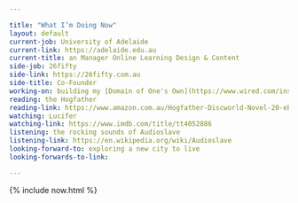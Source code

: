 ```yaml
---

title: "What I’m Doing Now"
layout: default
current-job: University of Adelaide
current-link: https://adelaide.edu.au
current-title: an Manager Online Learning Design & Content
side-job: 26fifty
side-link: https://26fifty.com.au
side-title: Co-Founder
working-on: building my [Domain of One's Own](https://www.wired.com/insights/2012/07/a-domain-of-ones-own/) project
reading: the Hogfather
reading-link: https://www.amazon.com.au/Hogfather-Discworld-Novel-20-ebook/dp/B00354YA18/
watching: Lucifer
watching-link: https://www.imdb.com/title/tt4052886
listening: the rocking sounds of Audioslave
listening-link: https://en.wikipedia.org/wiki/Audioslave
looking-forward-to: exploring a new city to live
looking-forwards-to-link: 

---
```


{% include now.html %}

